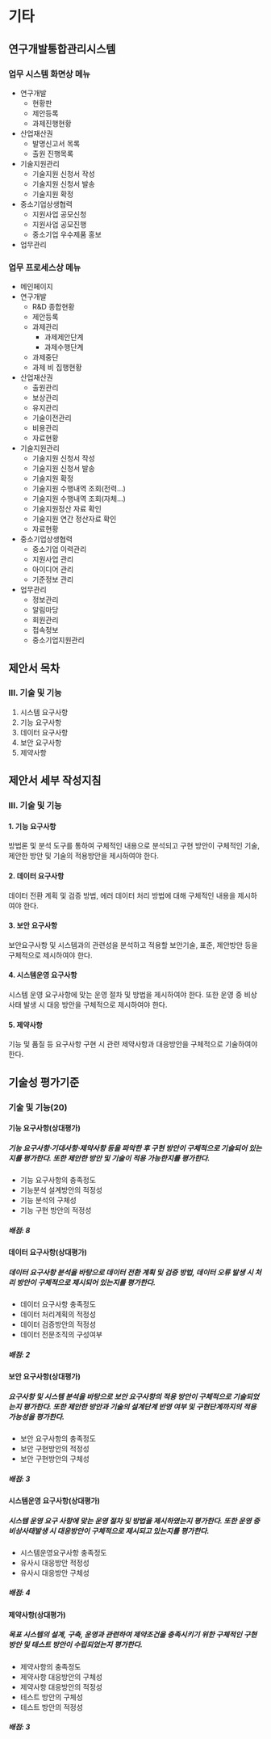 # 기타

## 연구개발통합관리시스템
### 업무 시스템 화면상 메뉴
- 연구개발
  - 현황판
  - 제안등록
  - 과제진행현황
- 산업재산권
  - 발명신고서 목록
  - 출원 진행목록
- 기술지원관리
  - 기술지원 신청서 작성
  - 기술지원 신청서 발송
  - 기술지원 확정
- 중소기업상생협력
  - 지원사업 공모신청
  - 지원사업 공모진행
  - 중소기업 우수제품 홍보
- 업무관리

### 업무 프로세스상 메뉴
- 메인페이지
- 연구개발
  - R&D 종합현황
  - 제안등록
  - 과제관리
    - 과제제안단계
    - 과제수행단계
  - 과제중단
  - 과제 비 집행현황
- 산업재산권
  - 출원관리
  - 보상관리
  - 유지관리
  - 기술이전관리
  - 비용관리
  - 자료현황
- 기술지원관리
  - 기술지원 신청서 작성
  - 기술지원 신청서 발송
  - 기술지원 확정
  - 기술지원 수행내역 조회(전력...)
  - 기술지원 수행내역 조회(자체...)
  - 기술지원정산 자료 확인
  - 기술지원 연간 정산자료 확인
  - 자료현황
- 중소기업상생협력
  - 중소기업 이력관리
  - 지원사업 관리
  - 아이디어 관리
  - 기준정보 관리
- 업무관리
  - 정보관리
  - 알림마당
  - 회원관리
  - 접속정보
  - 중소기업지원관리


## 제안서 목차

### Ⅲ. 기술 및 기능
   1. 시스템 요구사항
   2. 기능 요구사항
   3. 데이터 요구사항
   4. 보안 요구사항
   5. 제약사항   

## 제안서 세부 작성지침
### Ⅲ. 기술 및 기능
#### 1. 기능 요구사항
 방법론 및 분석 도구를 통하여 구체적인 내용으로 분석되고 구현 방안이 구체적인 기술, 제안한 방안 및 기술의 적용방안을 제시하여야 한다.
#### 2. 데이터 요구사항
 데이터 전환 계획 및 검증 방법, 에러 데이터 처리 방법에 대해 구체적인 내용을 제시하여야 한다.
#### 3. 보안 요구사항
 보안요구사항 및 시스템과의 관련성을 분석하고 적용할 보안기술, 표준, 제안방안 등을 구체적으로 제시하여야 한다. 
#### 4. 시스템운영 요구사항
 시스템 운영 요구사항에 맞는 운영 절차 및 방법을 제시하여야 한다. 또한 운영 중 비상사태 발생 시 대응 방안을 구체적으로 제시하여야 한다.
#### 5. 제약사항
 기능 및 품질 등 요구사항 구현 시 관련 제약사항과 대응방안을 구체적으로 기술하여야 한다.

## 기술성 평가기준

### 기술 및 기능(20)

#### 기능 요구사항(상대평가)
##### 기능 요구사항⋅기대사항⋅제약사항 등을 파악한 후 구현 방안이 구체적으로 기술되어 있는지를 평가한다. 또한 제안한 방안 및 기술이 적용 가능한지를 평가한다.
- 기능 요구사항의 충족정도
- 기능분석 설계방안의 적정성
- 기능 분석의 구체성
- 기능 구현 방안의 적정성
##### 배점: 8

#### 데이터 요구사항(상대평가)
##### 데이터 요구사항 분석을 바탕으로 데이터 전환 계획 및 검증 방법, 데이터 오류 발생 시 처리 방안이 구체적으로 제시되어 있는지를 평가한다.
- 데이터 요구사항 충족정도
- 데이터 처리계획의 적정성
- 데이터 검증방안의 적정성
- 데이터 전문조직의 구성여부
##### 배점: 2

#### 보안 요구사항(상대평가)
##### 요구사항 및 시스템 분석을 바탕으로 보안 요구사항의 적용 방안이 구체적으로 기술되었는지 평가한다. 또한 제안한 방안과 기술의 설계단계 반영 여부 및 구현단계까지의 적용 가능성을 평가한다.
- 보안 요구사항의 충족정도
- 보안 구현방안의 적정성
- 보안 구현방안의 구체성
##### 배점: 3

#### 시스템운영 요구사항(상대평가)
##### 시스템 운영 요구 사항에 맞는 운영 절차 및 방법을 제시하였는지 평가한다. 또한 운영 중 비상사태발생 시 대응방안이 구체적으로 제시되고 있는지를 평가한다.
- 시스템운영요구사항 충족정도
- 유사시 대응방안 적정성
- 유사시 대응방안 구체성
##### 배점: 4

#### 제약사항(상대평가)
##### 목표 시스템의 설계, 구축, 운영과 관련하여 제약조건을 충족시키기 위한 구체적인 구현 방안 및 테스트 방안이 수립되었는지 평가한다.
- 제약사항의 충족정도
- 제약사항 대응방안의 구체성
- 제약사항 대응방안의 적정성
- 테스트 방안의 구체성
- 테스트 방안의 적정성
##### 배점: 3
